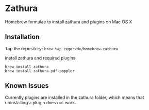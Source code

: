 # Zathura

Homebrew formulae to install zathura and plugins on Mac OS X

## Installation
Tap the repository:
```brew tap zegervdv/homebrew-zathura```

install zathura and required plugins
```
brew install zathura
brew install zathura-pdf-poppler
```

## Known Issues
Currently plugins are installed in the zathura folder, which means that uninstalling
a plugin does not work.
